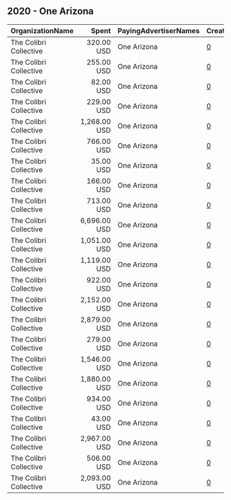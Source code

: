 ## 2020 - One Arizona 
|OrganizationName|Spent|PayingAdvertiserNames|CreativeUrls|Impressions|Genders|AgeBrackets|CountryCodes|BillingAddresses|CandidateBallotInformation|
|:---|---:|:---|:---|---:|:---|:---|:---|:---|:---|
|The Colibri Collective|320.00 USD|One Arizona|[0](https://www.snap.com/political-ads/asset/267f5d9be9654f25eb44a37f2e04fc37d091d95d477cc85b0ecb921c396b1f44?mediaType=png)|77,514||18+|united states|"1425 N 1st St #100,Phoenix,85004,US"||
|The Colibri Collective|255.00 USD|One Arizona|[0](https://www.snap.com/political-ads/asset/87472603a59e649f05fb8b1d269469f4fc1c3464d14c067bce96b5142e1d6990?mediaType=png)|46,145||18+|united states|"1425 N 1st St #100,Phoenix,85004,US"||
|The Colibri Collective|82.00 USD|One Arizona|[0](https://www.snap.com/political-ads/asset/8f4dd3e291619f3e702437e9d5e6df39f64c66c6aaac8207db149c301fe66abd?mediaType=mp4)|4,233||18-35|united states|"1425 N 1st St #100,Phoenix,85004,US"|GOTV|
|The Colibri Collective|229.00 USD|One Arizona|[0](https://www.snap.com/political-ads/asset/5244175a6c71240f9c705a3d565c1ca5461e13c0d5df5948df57b1f2dde3f3a4?mediaType=png)|46,022||18+|united states|"1425 N 1st St #100,Phoenix,85004,US"||
|The Colibri Collective|1,268.00 USD|One Arizona|[0](https://www.snap.com/political-ads/asset/5675bc427e26ea0f6d839f3a596cb382d4cbf9dc55596bcd72bae7e6e4230fd8?mediaType=png)|80,946||18-34|united states|"1425 N 1st St #100,Phoenix,85004,US"||
|The Colibri Collective|766.00 USD|One Arizona|[0](https://www.snap.com/political-ads/asset/5244175a6c71240f9c705a3d565c1ca5461e13c0d5df5948df57b1f2dde3f3a4?mediaType=png)|56,006||18-34|united states|"1425 N 1st St #100,Phoenix,85004,US"||
|The Colibri Collective|35.00 USD|One Arizona|[0](https://www.snap.com/political-ads/asset/57142c452b369d0ad8df491e9b2a897174e078fc02a8ce544d7a418064630b17?mediaType=mp4)|1,823||18-35|united states|"1425 N 1st St #100,Phoenix,85004,US"|GOTV|
|The Colibri Collective|166.00 USD|One Arizona|[0](https://www.snap.com/political-ads/asset/dfbab9dc10094990fc2e0a5ebd2013ef10a95edd2447db5b83a352f739ab469c?mediaType=png)|30,045||18+|united states|"1425 N 1st St #100,Phoenix,85004,US"||
|The Colibri Collective|713.00 USD|One Arizona|[0](https://www.snap.com/political-ads/asset/dfbab9dc10094990fc2e0a5ebd2013ef10a95edd2447db5b83a352f739ab469c?mediaType=png)|50,784||18-34|united states|"1425 N 1st St #100,Phoenix,85004,US"||
|The Colibri Collective|6,696.00 USD|One Arizona|[0](https://www.snap.com/political-ads/asset/8f4dd3e291619f3e702437e9d5e6df39f64c66c6aaac8207db149c301fe66abd?mediaType=mp4)|677,701||18+|united states|"1425 N 1st St #100,Phoenix,85004,US"|GOTV|
|The Colibri Collective|1,051.00 USD|One Arizona|[0](https://www.snap.com/political-ads/asset/87472603a59e649f05fb8b1d269469f4fc1c3464d14c067bce96b5142e1d6990?mediaType=png)|79,654||18-34|united states|"1425 N 1st St #100,Phoenix,85004,US"||
|The Colibri Collective|1,119.00 USD|One Arizona|[0](https://www.snap.com/political-ads/asset/57142c452b369d0ad8df491e9b2a897174e078fc02a8ce544d7a418064630b17?mediaType=mp4)|131,731||18+|united states|"1425 N 1st St #100,Phoenix,85004,US"|GOTV|
|The Colibri Collective|922.00 USD|One Arizona|[0](https://www.snap.com/political-ads/asset/8f4dd3e291619f3e702437e9d5e6df39f64c66c6aaac8207db149c301fe66abd?mediaType=mp4)|63,871||18-35|united states|"1425 N 1st St #100,Phoenix,85004,US"|GOTV|
|The Colibri Collective|2,152.00 USD|One Arizona|[0](https://www.snap.com/political-ads/asset/57142c452b369d0ad8df491e9b2a897174e078fc02a8ce544d7a418064630b17?mediaType=mp4)|178,571|FEMALE|18+|united states|"1425 N 1st St #100,Phoenix,85004,US"|GOTV|
|The Colibri Collective|2,879.00 USD|One Arizona|[0](https://www.snap.com/political-ads/asset/92ed030ebd9d70c0fd578f9f539024818e4f583166858672e4185ebad5d46445?mediaType=mp4)|325,627||18+|united states|"1425 N 1st St #100,Phoenix,85004,US"|GOTV|
|The Colibri Collective|279.00 USD|One Arizona|[0](https://www.snap.com/political-ads/asset/fa05fe100a49094a9286e4a104a98006428dd8649f63a92924e16494eced18b3?mediaType=png)|55,441||18+|united states|"1425 N 1st St #100,Phoenix,85004,US"||
|The Colibri Collective|1,546.00 USD|One Arizona|[0](https://www.snap.com/political-ads/asset/5244175a6c71240f9c705a3d565c1ca5461e13c0d5df5948df57b1f2dde3f3a4?mediaType=png)|471,153||18-34|united states|"1425 N 1st St #100,Phoenix,85004,US"||
|The Colibri Collective|1,880.00 USD|One Arizona|[0](https://www.snap.com/political-ads/asset/dfbab9dc10094990fc2e0a5ebd2013ef10a95edd2447db5b83a352f739ab469c?mediaType=png)|556,169||18-34|united states|"1425 N 1st St #100,Phoenix,85004,US"||
|The Colibri Collective|934.00 USD|One Arizona|[0](https://www.snap.com/political-ads/asset/57142c452b369d0ad8df491e9b2a897174e078fc02a8ce544d7a418064630b17?mediaType=mp4)|76,131||18-35|united states|"1425 N 1st St #100,Phoenix,85004,US"|GOTV|
|The Colibri Collective|43.00 USD|One Arizona|[0](https://www.snap.com/political-ads/asset/92ed030ebd9d70c0fd578f9f539024818e4f583166858672e4185ebad5d46445?mediaType=mp4)|2,515||18-35|united states|"1425 N 1st St #100,Phoenix,85004,US"|GOTV|
|The Colibri Collective|2,967.00 USD|One Arizona|[0](https://www.snap.com/political-ads/asset/87472603a59e649f05fb8b1d269469f4fc1c3464d14c067bce96b5142e1d6990?mediaType=png)|862,234||18-34|united states|"1425 N 1st St #100,Phoenix,85004,US"||
|The Colibri Collective|506.00 USD|One Arizona|[0](https://www.snap.com/political-ads/asset/92ed030ebd9d70c0fd578f9f539024818e4f583166858672e4185ebad5d46445?mediaType=mp4)|45,278||18-35|united states|"1425 N 1st St #100,Phoenix,85004,US"|GOTV|
|The Colibri Collective|2,093.00 USD|One Arizona|[0](https://www.snap.com/political-ads/asset/f9b2d250f8518d1b6d5694e3c310cd9a34020734de2f107cb4197f5d3ef59117?mediaType=mp4)|150,169|FEMALE|18+|united states|"1425 N 1st St #100,Phoenix,85004,US"|GOTV|
